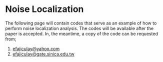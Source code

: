 # Noise Localization

The following page will contain codes that serve as an example of how to perform noise localization analysis. The codes will be available after the paper is accepted. In, the meantime, a copy of the code can be requested from;  

1. efajiculay@yahoo.com
2. efajiculay@gate.sinica.edu.tw
